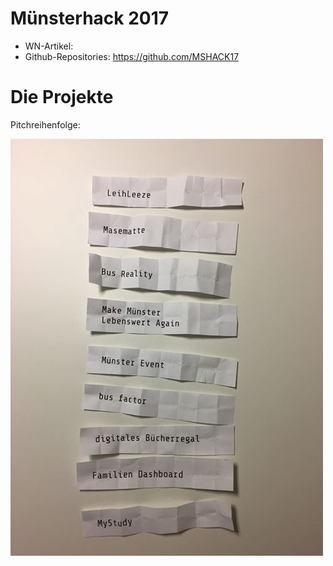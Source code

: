 # Münsterhack 2017
* WN-Artikel: 
* Github-Repositories: https://github.com/MSHACK17

# Die Projekte

Pitchreihenfolge: 

![Pitchreihenfolge](./images/pitchreihenfolge2017.jpg)
